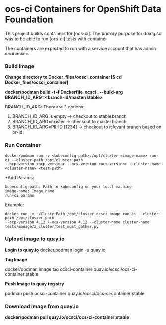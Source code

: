 # ocs-ci Containers for OpenShift Data Foundation

This project builds containers for [ocs-ci].
The primary purpose for doing so was to be able to run [ocs-ci] tests with container

The containers are expected to run with a service account that has admin credentials.

### Build Image

**Change directory to Docker_files/ocsci_container [$ cd Docker_files/ocsci_container]**

**docker/podman build -t <image-name> -f Dockerfile_ocsci . --build-arg BRANCH_ID_ARG=<branch-id/master/stable>**

BRANCH_ID_ARG:
There are 3 options:
1. BRANCH_ID_ARG is empty -> checkout to stable branch
2. BRANCH_ID_ARG=master -> checkout to master branch
3. BRANCH_ID_ARG=PR-ID [1234] -> checkout to relevant branch based on pr-id

### Run Container
```commandline
docker/podman run -v <kubeconfig-path>:/opt/cluster <image-name> run-ci --cluster-path /opt/cluster_path
--ocp-version <ocp-version> --ocs-version <ocs-version> --cluster-name <cluster-name> <test-path>
```
*Add Params:
```
kubeconfig-path: Path to kubeconfig on your local machine
image-name: Image name
run-ci params

```

Example:

```commandline
docker run -v ~/ClusterPath:/opt/cluster ocsci_image run-ci --cluster-path /opt/cluster_path
--ocp-version 4.12 --ocs-version 4.12 --cluster-name cluster-name tests/manage/z_cluster/test_must_gather.py
```

### Upload image to quay.io
**Login to quay.io**
docker/podman login -u <user-name> quay.io

**Tag Image**

docker/podman image tag ocsci-container quay.io/ocsci/ocs-ci-container:stable

**Push Image to quay registry**

podman push ocsci-container quay.io/ocsci/ocs-ci-container:stable

### Download image from quay.io

**docker/podman pull quay.io/ocsci/ocs-ci-container:stable**
